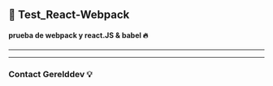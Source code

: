 ##  :punch: Test_React-Webpack
#### prueba de webpack y react.JS  &amp; babel :fire:
---- 
----

>

### Contact Gerelddev :bulb:
